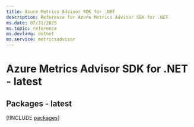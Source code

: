 ```yaml
---
title: Azure Metrics Advisor SDK for .NET
description: Reference for Azure Metrics Advisor SDK for .NET
ms.date: 07/31/2025
ms.topic: reference
ms.devlang: dotnet
ms.service: metricsadvisor
---
```

# Azure Metrics Advisor SDK for .NET - latest
## Packages - latest
[!INCLUDE [packages](metrics-advisor-index.md)]
